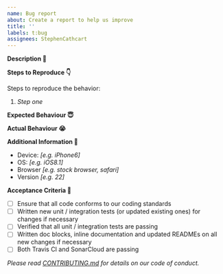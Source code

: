 ```yaml
---
name: Bug report
about: Create a report to help us improve
title: ''
labels: t:bug
assignees: StephenCathcart
---
```


**Description :thinking:**

**Steps to Reproduce :point_down:**

Steps to reproduce the behavior:
1. *Step one*

**Expected Behaviour :innocent:**

**Actual Behaviour :sob:**

**Additional Information :monocle_face:**

 - Device: *[e.g. iPhone6]*
 - OS: *[e.g. iOS8.1]*
 - Browser *[e.g. stock browser, safari]*
 - Version *[e.g. 22]*

**Acceptance Criteria :tada:**

- [ ] Ensure that all code conforms to our coding standards
- [ ] Written new unit / integration tests (or updated existing ones) for changes if necessary
- [ ] Verified that all unit / integration tests are passing
- [ ] Written doc blocks, inline documentation and updated READMEs on all new changes if necessary
- [ ] Both Travis CI and SonarCloud are passing

*Please read [CONTRIBUTING.md](https://github.com/the-pragmatic-dev/meco-api/blob/master/CONTRIBUTING.md) for details on our code of conduct.*
